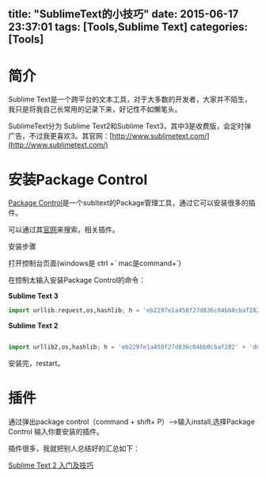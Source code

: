 title: "SublimeText的小技巧"
date: 2015-06-17 23:37:01
tags: [Tools,Sublime Text]
categories: [Tools]
---
# 简介

Sublime Text是一个跨平台的文本工具，对于大多数的开发者，大家并不陌生，我只是将我自己长常用的记录下来，好记性不如懒笔头。

SublimeText分为 Sublime Text2和Sublime Text3，其中3是收费版，会定时弹广告，不过我更喜欢3。其官网：[http://www.sublimetext.com/](http://www.sublimetext.com/)

# 安装Package Control

[Package Control](https://packagecontrol.io/)是一个subltext的Package管理工具，通过它可以安装很多的插件。

可以通过其[官网](https://packagecontrol.io/)来搜索，相关插件。

安装步骤

打开控制台页面(windows是 ctrl +\` mac是command+\`)

在控制太输入安装Package Control的命令：

**Sublime Text 3**

```Python
import urllib.request,os,hashlib; h = 'eb2297e1a458f27d836c04bb0cbaf282' + 'd0e7a3098092775ccb37ca9d6b2e4b7d'; pf = 'Package Control.sublime-package'; ipp = sublime.installed_packages_path(); urllib.request.install_opener( urllib.request.build_opener( urllib.request.ProxyHandler()) ); by = urllib.request.urlopen( 'http://packagecontrol.io/' + pf.replace(' ', '%20')).read(); dh = hashlib.sha256(by).hexdigest(); print('Error validating download (got %s instead of %s), please try manual install' % (dh, h)) if dh != h else open(os.path.join( ipp, pf), 'wb' ).write(by)

```
**Sublime Text 2**

```Python

import urllib2,os,hashlib; h = 'eb2297e1a458f27d836c04bb0cbaf282' + 'd0e7a3098092775ccb37ca9d6b2e4b7d'; pf = 'Package Control.sublime-package'; ipp = sublime.installed_packages_path(); os.makedirs( ipp ) if not os.path.exists(ipp) else None; urllib2.install_opener( urllib2.build_opener( urllib2.ProxyHandler()) ); by = urllib2.urlopen( 'http://packagecontrol.io/' + pf.replace(' ', '%20')).read(); dh = hashlib.sha256(by).hexdigest(); open( os.path.join( ipp, pf), 'wb' ).write(by) if dh == h else None; print('Error validating download (got %s instead of %s), please try manual install' % (dh, h) if dh != h else 'Please restart Sublime Text to finish installation')
```

安装完，restart。

# 插件

通过弹出package control（command + shift+ P）-->输入install,选择Package Control 输入你要安装的插件。

插件很多，我就把别人总结好的汇总如下：

[Sublime Text 2 入门及技巧](http://lucifr.com/2011/08/31/sublime-text-2-tricks-and-tips/#package_control)










